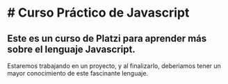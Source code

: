 # # Curso Práctico de Javascript

## Este es un curso de Platzi para aprender más sobre el lenguaje Javascript.

Estaremos trabajando en un proyecto, y al finalizarlo, deberiamos tener un mayor conocimiento de este fascinante lenguaje.